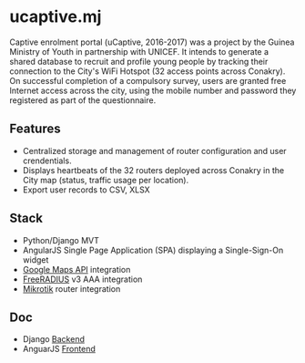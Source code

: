 # ucaptive.mj

Captive enrolment portal (uCaptive, 2016-2017) was a project by the Guinea Ministry of Youth in partnership with UNICEF. 
It intends to generate a shared database to recruit and profile young people by tracking their connection to 
the City's WiFi Hotspot (32 access points across Conakry). On successful completion of a compulsory survey, 
users are granted free Internet access across the city, using the mobile number and password they registered 
as part of the questionnaire.

## Features

- Centralized storage and management of router configuration and user crendentials.
- Displays heartbeats of the 32 routers deployed across Conakry in the City map (status, traffic usage per location).
- Export user records to CSV, XLSX
  
## Stack

- Python/Django MVT
- AngularJS Single Page Application (SPA) displaying a Single-Sign-On widget
- [Google Maps API](https://developers.google.com/maps) integration
- [FreeRADIUS](https://freeradius.org/) v3 AAA integration
- [Mikrotik](https://mikrotik.com/) router integration

## Doc

* Django [Backend](./backend/readme.md#backend)
* AnguarJS [Frontend](./backend/readme.md#uiux-angularjs)

